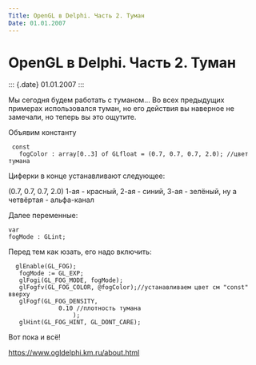 ```yaml
---
Title: OpenGL в Delphi. Часть 2. Туман
Date: 01.01.2007
---
```



OpenGL в Delphi. Часть 2. Туман
===============================

::: {.date}
01.01.2007
:::

Мы сегодня будем работать с туманом... Во всех предыдущих примерах
использовался туман,
но его действия вы наверное не замечали, но теперь вы это ощутите.

Объявим константу

     const 
       fogColor : array[0..3] of GLfloat = (0.7, 0.7, 0.7, 2.0); //цвет тумана 

Циферки в конце устанавливают следующее:

(0.7, 0.7, 0.7, 2.0) 1-ая - красный, 2-ая - синий, 3-ая - зелёный,
ну а четвёртая - альфа-канал

Далее переменные:

    var
    fogMode : GLint;

Перед тем как юзать, его надо включить:

      glEnable(GL_FOG);
       fogMode := GL_EXP; 
       glFogi(GL_FOG_MODE, fogMode); 
       glFogfv(GL_FOG_COLOR, @fogColor);//устанавливаем цвет см "const" вверху 
       glFogf(GL_FOG_DENSITY,
                  0.10 //плотность тумана
                      ); 
       glHint(GL_FOG_HINT, GL_DONT_CARE);

Вот пока и всё!

<https://www.ogldelphi.km.ru/about.html>
